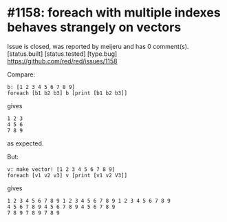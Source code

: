 
#1158: foreach with multiple indexes behaves strangely on vectors
================================================================================
Issue is closed, was reported by meijeru and has 0 comment(s).
[status.built] [status.tested] [type.bug]
<https://github.com/red/red/issues/1158>

Compare:

```
b: [1 2 3 4 5 6 7 8 9]
foreach [b1 b2 b3] b [print [b1 b2 b3]]
```

gives

```
1 2 3
4 5 6
7 8 9
```

as expected.

But:

```
v: make vector! [1 2 3 4 5 6 7 8 9]
foreach [v1 v2 v3] v [print [v1 v2 V3]]
```

gives

```
1 2 3 4 5 6 7 8 9 1 2 3 4 5 6 7 8 9 1 2 3 4 5 6 7 8 9
4 5 6 7 8 9 4 5 6 7 8 9 4 5 6 7 8 9
7 8 9 7 8 9 7 8 9
```



